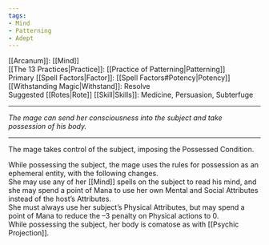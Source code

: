 ```yaml
---
tags:
- Mind
- Patterning
- Adept
---
```


[[Arcanum]]: [[Mind]]\
[[The 13 Practices|Practice]]: [[Practice of Patterning|Patterning]]\
Primary [[Spell Factors|Factor]]: [[Spell Factors#Potency|Potency]]\
[[Withstanding Magic|Withstand]]: Resolve\
Suggested [[Rotes|Rote]] [[Skill|Skills]]: Medicine, Persuasion, Subterfuge

---

_The mage can send her consciousness into the subject and take possession of his body._

---

The mage takes control of the subject, imposing the Possessed Condition.

While possessing the subject, the mage uses the rules for possession as an ephemeral entity, with the following changes.\
She may use any of her [[Mind]] spells on the subject to read his mind, and she may spend a point of Mana to use her own Mental and Social Attributes instead of the host’s Attributes.\
She must always use her subject’s Physical Attributes, but may spend a point of Mana to reduce the –3 penalty on Physical actions to 0.\
While possessing the subject, her body is comatose as with [[Psychic Projection]].